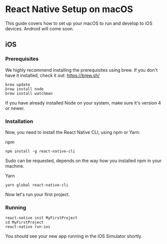 # React Native Setup on macOS

This guide covers how to set up your macOS to run and develop to iOS devices. Android will come soon.

## iOS

### Prerequisites
We highly recommend installing the prerequisites using brew. If you don't have it installed, check it out: https://brew.sh/

```
brew update
brew install node
brew install watchman
```

If you have already installed Node on your system, make sure it's version 4 or newer.

### Installation

Now, you need to install the React Native CLI, using npm or Yarn:

npm
```
npm install -g react-native-cli
```
Sudo can be requested, depends on the way how you installed npm in your machine.

Yarn
```
yarn global react-native-cli
```

Now let's run your first project.

### Running

```
react-native init MyFirstProject
cd MyFirstProject
react-native run-ios
```

You should see your new app running in the iOS Simulator shortly.